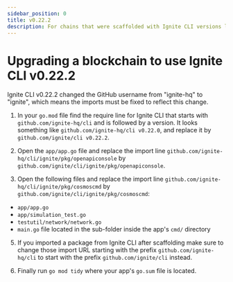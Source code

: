 ```yaml
---
sidebar_position: 0
title: v0.22.2
description: For chains that were scaffolded with Ignite CLI versions lower than v0.22.2, changes are required to use Ignite CLI v0.22.2. 
---
```


# Upgrading a blockchain to use Ignite CLI v0.22.2

Ignite CLI v0.22.2 changed the GitHub username from "ignite-hq" to "ignite", which means the imports must be fixed to reflect this change.

1. In your `go.mod` file find the require line for Ignite CLI that starts with `github.com/ignite-hq/cli` and is followed by a version.
   It looks something like `github.com/ignite-hq/cli v0.22.0`, and replace it by `github.com/ignite/cli v0.22.2`.

2. Open the `app/app.go` file and replace the import line `github.com/ignite-hq/cli/ignite/pkg/openapiconsole` by `github.com/ignite/cli/ignite/pkg/openapiconsole`.

3. Open the following files and replace the import line `github.com/ignite-hq/cli/ignite/pkg/cosmoscmd` by `github.com/ignite/cli/ignite/pkg/cosmoscmd`:

 - `app/app.go`
 - `app/simulation_test.go`
 - `testutil/network/network.go`
 - `main.go` file located in the sub-folder inside the app's `cmd/` directory

5. If you imported a package from Ignite CLI after scaffolding make sure to change those import URL starting with the prefix `github.com/ignite-hq/cli` to start
   with the prefix `github.com/ignite/cli` instead.

6. Finally run `go mod tidy` where your app's `go.sum` file is located.
